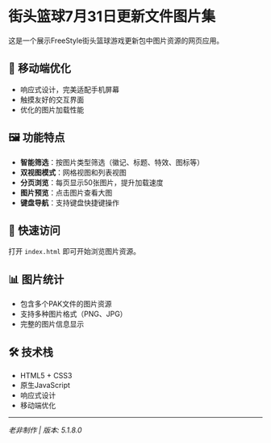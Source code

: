 # 街头篮球7月31日更新文件图片集

这是一个展示FreeStyle街头篮球游戏更新包中图片资源的网页应用。

## 📱 移动端优化

- 响应式设计，完美适配手机屏幕
- 触摸友好的交互界面
- 优化的图片加载性能

## 🖼️ 功能特点

- **智能筛选**：按图片类型筛选（徽记、标题、特效、图标等）
- **双视图模式**：网格视图和列表视图
- **分页浏览**：每页显示50张图片，提升加载速度
- **图片预览**：点击图片查看大图
- **键盘导航**：支持键盘快捷键操作

## 🚀 快速访问

打开 `index.html` 即可开始浏览图片资源。

## 📊 图片统计

- 包含多个PAK文件的图片资源
- 支持多种图片格式（PNG、JPG）
- 完整的图片信息显示

## 🛠️ 技术栈

- HTML5 + CSS3
- 原生JavaScript
- 响应式设计
- 移动端优化

---
*老非制作 | 版本: 5.1.8.0* 